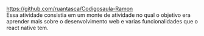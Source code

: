https://github.com/ruantasca/Codigosaula-Ramon
<br/>
Essa atividade consistia em um monte de atividade no qual o objetivo era aprender mais sobre o desenvolvimento web e varias funcionalidades que o react native tem.
